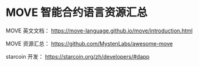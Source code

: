 # MOVE 智能合约语言资源汇总

MOVE 英文文档：
https://move-language.github.io/move/introduction.html

MOVE 资源汇总：
https://github.com/MystenLabs/awesome-move

starcoin 开发：
https://starcoin.org/zh/developers/#dapp
